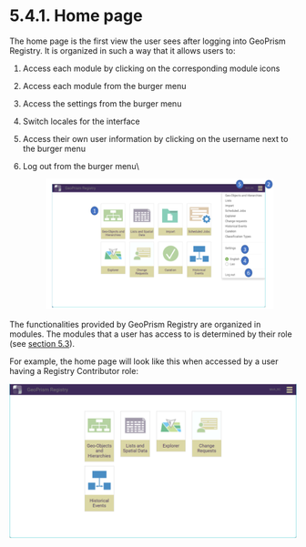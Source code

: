 # 5.4.1. Home page

The home page is the first view the user sees after logging into GeoPrism Registry. It is organized in such a way that it allows users to:

1. Access each module by clicking on the corresponding module icons
2. Access each module from the burger menu
3. Access the settings from the burger menu
4. Switch locales for the interface
5. Access their own user information by clicking on the username next to the burger menu
6.  Log out from the burger menu\


    <figure><img src="../../../../.gitbook/assets/image (1).png" alt=""><figcaption></figcaption></figure>

The functionalities provided by GeoPrism Registry are organized in modules. The modules that a user has access to is determined by their role (see [section 5.3](../5.3-user-roles-and-their-rights/)).

For example, the home page will look like this when accessed by a user having a Registry Contributor role:

![](<../../../../.gitbook/assets/pasted image 0.png>)
